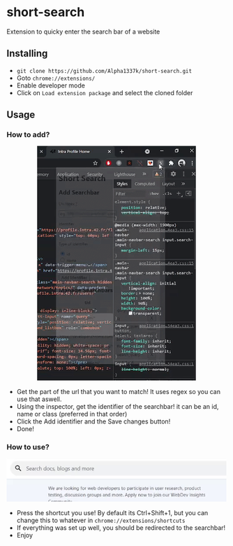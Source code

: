 # short-search
Extension to quicky enter the search bar of a website

## Installing
* `git clone https://github.com/Alpha1337k/short-search.git`
* Goto `chrome://extensions/`
* Enable developer mode
* Click on `Load extension package` and select the cloned folder

## Usage

### How to add?
<p align="center">
  <img alt="Instructional giffie" src="https://github.com/Alpha1337k/short-search/blob/main/how_to_use.gif" />
</p>

* Get the part of the url that you want to match! It uses regex so you can use that aswell.
* Using the inspector, get the identifier of the searchbar! it can be an id, name or class (preferred in that order)
* Click the Add identifier and the Save changes button!
* Done!

### How to use?
<p align="center">
  <img alt="Working giffie" src="https://github.com/Alpha1337k/short-search/blob/main/ex-in-action.gif" />
</p>

* Press the shortcut you use! By default its Ctrl+Shift+1, but you can change this to whatever in `chrome://extensions/shortcuts`
* If everything was set up well, you should be redirected to the searchbar!
* Enjoy
